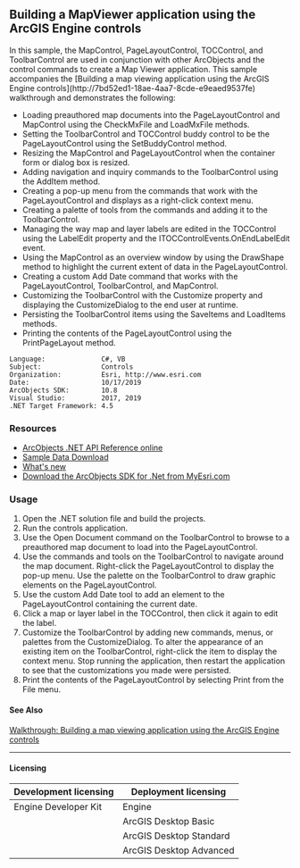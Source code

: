 ## Building a MapViewer application using the ArcGIS Engine controls

  <div xmlns="http://www.w3.org/1999/xhtml" xmlns:my="http://schemas.microsoft.com/office/infopath/2003/myXSD/2006-02-10T23:25:53">In this sample, the MapControl, PageLayoutControl, TOCControl, and ToolbarControl are used in conjunction with other ArcObjects and the control commands to create a Map Viewer application. This sample accompanies the [Building a map viewing application using the ArcGIS Engine controls](http://7bd52ed1-18ae-4aa7-8cde-e9eaed9537fe) walkthrough and demonstrates the following:</div>

*   Loading preauthored map documents into the PageLayoutControl and MapControl using the CheckMxFile and LoadMxFile methods.
*   Setting the ToolbarControl and TOCControl buddy control to be the PageLayoutControl using the SetBuddyControl method.
*   Resizing the MapControl and PageLayoutControl when the container form or dialog box is resized.
*   Adding navigation and inquiry commands to the ToolbarControl using the AddItem method.
*   Creating a pop-up menu from the commands that work with the PageLayoutControl and displays as a right-click context menu.
*   Creating a palette of tools from the commands and adding it to the ToolbarControl.
*   Managing the way map and layer labels are edited in the TOCControl using the LabelEdit property and the ITOCControlEvents.OnEndLabelEdit event.
*   Using the MapControl as an overview window by using the DrawShape method to highlight the current extent of data in the PageLayoutControl.
*   Creating a custom Add Date command that works with the PageLayoutControl, ToolbarControl, and MapControl.
*   Customizing the ToolbarControl with the Customize property and displaying the CustomizeDialog to the end user at runtime.
*   Persisting the ToolbarControl items using the SaveItems and LoadItems methods.
*   Printing the contents of the PageLayoutControl using the PrintPageLayout method.   


<!-- TODO: Fill this section below with metadata about this sample-->
```
Language:              C#, VB
Subject:               Controls
Organization:          Esri, http://www.esri.com
Date:                  10/17/2019
ArcObjects SDK:        10.8
Visual Studio:         2017, 2019
.NET Target Framework: 4.5
```

### Resources

* [ArcObjects .NET API Reference online](http://desktop.arcgis.com/en/arcobjects/latest/net/webframe.htm)  
* [Sample Data Download](../../releases)  
* [What's new](http://desktop.arcgis.com/en/arcobjects/latest/net/webframe.htm#91cabc68-2271-400a-8ff9-c7fb25108546.htm)  
* [Download the ArcObjects SDK for .Net from MyEsri.com](https://my.esri.com/)  

### Usage
1. Open the .NET solution file and build the projects.  
1. Run the controls application.  
1. Use the Open Document command on the ToolbarControl to browse to a preauthored map document to load into the PageLayoutControl.  
1. Use the commands and tools on the ToolbarControl to navigate around the map document. Right-click the PageLayoutControl to display the pop-up menu. Use the palette on the ToolbarControl to draw graphic elements on the PageLayoutControl.  
1. Use the custom Add Date tool to add an element to the PageLayoutControl containing the current date.  
1. Click a map or layer label in the TOCControl, then click it again to edit the label.  
1. Customize the ToolbarControl by adding new commands, menus, or palettes from the CustomizeDialog. To alter the appearance of an existing item on the ToolbarControl, right-click the item to display the context menu. Stop running the application, then restart the application to see that the customizations you made were persisted.  
1. Print the contents of the PageLayoutControl by selecting Print from the File menu.  







#### See Also  
[Walkthrough: Building a map viewing application using the ArcGIS Engine controls](http://desktop.arcgis.com/search/?q=Walkthrough%3A%20Building%20a%20map%20viewing%20application%20using%20the%20ArcGIS%20Engine%20controls&p=0&language=en&product=arcobjects-sdk-dotnet&version=&n=15&collection=help)  


---------------------------------

#### Licensing  
| Development licensing | Deployment licensing | 
| ------------- | ------------- | 
| Engine Developer Kit | Engine |  
|  | ArcGIS Desktop Basic |  
|  | ArcGIS Desktop Standard |  
|  | ArcGIS Desktop Advanced |  


